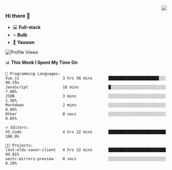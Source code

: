 <img  align="right" src="https://github-readme-stats.vercel.app/api?username=LolipopJ&show_icons=true&count_private=true&hide_title=true&include_all_commits=true&theme=vue">

### Hi there 👋

- :computer: **Full-stack**
- :star: **Bulb**
- :pill: **Yaowan**

<!--START_SECTION:waka-->
![Profile Views](http://img.shields.io/badge/Profile%20Views-0-blue)

📊 **This Week I Spent My Time On** 

```text
💬 Programming Languages: 
Vue.js                   3 hrs 58 mins       ██████████████████████░░░   90.55% 
JavaScript               18 mins             █░░░░░░░░░░░░░░░░░░░░░░░░   7.08% 
JSON                     3 mins              ░░░░░░░░░░░░░░░░░░░░░░░░░   1.36% 
Markdown                 2 mins              ░░░░░░░░░░░░░░░░░░░░░░░░░   0.95% 
Other                    0 secs              ░░░░░░░░░░░░░░░░░░░░░░░░░   0.05%

🔥 Editors: 
VS Code                  4 hrs 22 mins       █████████████████████████   100.0%

🐱‍💻 Projects: 
lost-olds-saver-client   4 hrs 22 mins       █████████████████████████   99.81% 
uestc-mirrors-preview    0 secs              ░░░░░░░░░░░░░░░░░░░░░░░░░   0.19%

```


<!--END_SECTION:waka-->

